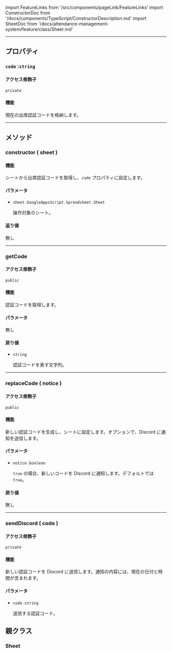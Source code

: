import FeatureLinks from '/src/components/pageLink/FeatureLinks'
import ConstructorDoc from '/docs/components/TypeScript/ConstructorDescription.md'
import SheetDoc from '/docs/attendance-management-system/feature/class/Sheet.md'

<FeatureLinks component='AttendanceCodeSHeet' type='class' project='attendance-management-system' />

---

## プロパティ

### `code` :`string`
#### アクセス修飾子
`private`

#### 機能
現在の出席認証コードを格納します。

---

## メソッド

### constructor ( sheet )

<ConstructorDoc />

#### 機能
シートから出席認証コードを取得し、`code` プロパティに設定します。

#### パラメータ
- `sheet` :`GoogleAppsScript.Spreadsheet.Sheet`

  操作対象のシート。

#### 返り値
無し

---

### getCode
#### アクセス修飾子
`public`

#### 機能
認証コードを取得します。

#### パラメータ
無し

#### 戻り値
- `string`

  認証コードを表す文字列。

---

### replaceCode ( notice )
#### アクセス修飾子
`public`

#### 機能
新しい認証コードを生成し、シートに設定します。オプションで、Discord に通知を送信します。

#### パラメータ
- `notice` :`boolean`

  `true` の場合、新しいコードを Discord に通知します。デフォルトでは`true`。

#### 戻り値
無し

---

### sendDiscord ( code )
#### アクセス修飾子
`private`

#### 機能
新しい認証コードを Discord に送信します。通知の内容には、現在の日付と時間が含まれます。

#### パラメータ
- `code` :`string`

  送信する認証コード。

## 親クラス
### Sheet
> <SheetDoc />